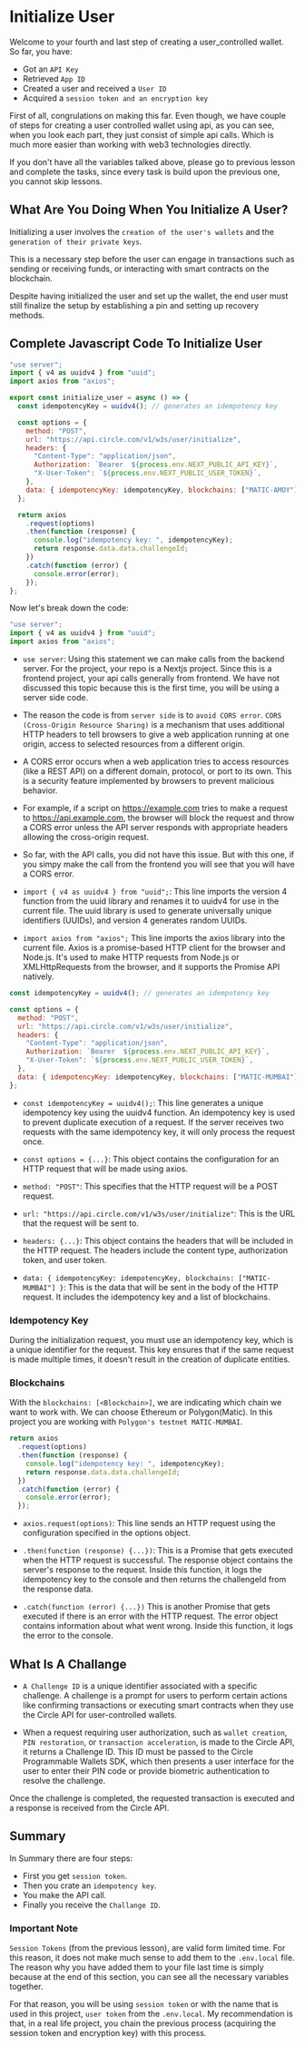 # Initialize User

Welcome to your fourth and last step of creating a user_controlled wallet.
So far, you have:

- Got an `API Key`
- Retrieved `App ID`
- Created a user and received a `User ID`
- Acquired a `session token and an encryption key`

First of all, congrulations on making this far.
Even though, we have couple of steps for creating a user controlled wallet using api,
as you can see, when you look each part, they just consist of simple api calls.
Which is much more easier than working with web3 technologies directly.

If you don't have all the variables talked above, please go to previous lesson and complete the tasks, since every task is build upon the previous one, you cannot skip lessons.

## What Are You Doing When You Initialize A User?

Initializing a user involves the `creation of the user's wallets` and the `generation of their private keys`.

This is a necessary step before the user can engage in transactions such as sending or receiving funds, or interacting with smart contracts on the blockchain.

Despite having initialized the user and set up the wallet, the end user must still finalize the setup by establishing a pin and setting up recovery methods.

## Complete Javascript Code To Initialize User

```javascript
"use server";
import { v4 as uuidv4 } from "uuid";
import axios from "axios";

export const initialize_user = async () => {
  const idempotencyKey = uuidv4(); // generates an idempotency key

  const options = {
    method: "POST",
    url: "https://api.circle.com/v1/w3s/user/initialize",
    headers: {
      "Content-Type": "application/json",
      Authorization: `Bearer  ${process.env.NEXT_PUBLIC_API_KEY}`,
      "X-User-Token": `${process.env.NEXT_PUBLIC_USER_TOKEN}`,
    },
    data: { idempotencyKey: idempotencyKey, blockchains: ["MATIC-AMOY"] },
  };

  return axios
    .request(options)
    .then(function (response) {
      console.log("idempotency key: ", idempotencyKey);
      return response.data.data.challengeId;
    })
    .catch(function (error) {
      console.error(error);
    });
};
```

Now let's break down the code:

```javascript
"use server";
import { v4 as uuidv4 } from "uuid";
import axios from "axios";
```

- `use server`: Using this statement we can make calls from the backend server. For the project, your repo is a Nextjs project. Since this is a frontend project, your api calls generally from frontend. We have not discussed this topic because this is the first time, you will be using a server side code.

- The reason the code is from `server side` is to `avoid CORS error`.
  `CORS (Cross-Origin Resource Sharing)` is a mechanism that uses additional HTTP headers to tell browsers to give a web application running at one origin, access to selected resources from a different origin.

- A CORS error occurs when a web application tries to access resources (like a REST API) on a different domain, protocol, or port to its own. This is a security feature implemented by browsers to prevent malicious behavior.

- For example, if a script on https://example.com tries to make a request to https://api.example.com, the browser will block the request and throw a CORS error unless the API server responds with appropriate headers allowing the cross-origin request.

- So far, with the API calls, you did not have this issue. But with this one, if you simpy make the call from the frontend you will see that you will have a CORS error.

- `import { v4 as uuidv4 } from "uuid";`: This line imports the version 4 function from the uuid library and renames it to uuidv4 for use in the current file. The uuid library is used to generate universally unique identifiers (UUIDs), and version 4 generates random UUIDs.

- `import axios from "axios";` This line imports the axios library into the current file. Axios is a promise-based HTTP client for the browser and Node.js. It's used to make HTTP requests from Node.js or XMLHttpRequests from the browser, and it supports the Promise API natively.

```javascript
const idempotencyKey = uuidv4(); // generates an idempotency key

const options = {
  method: "POST",
  url: "https://api.circle.com/v1/w3s/user/initialize",
  headers: {
    "Content-Type": "application/json",
    Authorization: `Bearer  ${process.env.NEXT_PUBLIC_API_KEY}`,
    "X-User-Token": `${process.env.NEXT_PUBLIC_USER_TOKEN}`,
  },
  data: { idempotencyKey: idempotencyKey, blockchains: ["MATIC-MUMBAI"] },
};
```

- `const idempotencyKey = uuidv4();`: This line generates a unique idempotency key using the uuidv4 function. An idempotency key is used to prevent duplicate execution of a request. If the server receives two requests with the same idempotency key, it will only process the request once.

- `const options = {...}`: This object contains the configuration for an HTTP request that will be made using axios.

- `method: "POST"`: This specifies that the HTTP request will be a POST request.

- `url: "https://api.circle.com/v1/w3s/user/initialize"`: This is the URL that the request will be sent to.

- `headers: {...}`: This object contains the headers that will be included in the HTTP request. The headers include the content type, authorization token, and user token.

- `data: { idempotencyKey: idempotencyKey, blockchains: ["MATIC-MUMBAI"] }`: This is the data that will be sent in the body of the HTTP request. It includes the idempotency key and a list of blockchains.

### Idempotency Key

During the initialization request, you must use an idempotency key, which is a unique identifier for the request. This key ensures that if the same request is made multiple times, it doesn't result in the creation of duplicate entities.

### Blockchains

With the `blockchains: [<Blockchain>]`, we are indicating which chain we want to work with. We can choose Ethereum or Polygon(Matic). In this project you are working with `Polygon's testnet MATIC-MUMBAI`.

```javascript
return axios
  .request(options)
  .then(function (response) {
    console.log("idempotency key: ", idempotencyKey);
    return response.data.data.challengeId;
  })
  .catch(function (error) {
    console.error(error);
  });
```

- `axios.request(options)`: This line sends an HTTP request using the configuration specified in the options object.

- `.then(function (response) {...})`: This is a Promise that gets executed when the HTTP request is successful. The response object contains the server's response to the request. Inside this function, it logs the idempotency key to the console and then returns the challengeId from the response data.

- `.catch(function (error) {...})` This is another Promise that gets executed if there is an error with the HTTP request. The error object contains information about what went wrong. Inside this function, it logs the error to the console.

## What Is A Challange

- `A Challenge ID` is a unique identifier associated with a specific challenge. A challenge is a prompt for users to perform certain actions like confirming transactions or executing smart contracts when they use the Circle API for user-controlled wallets.

- When a request requiring user authorization, such as `wallet creation`, `PIN restoration`, or `transaction acceleration`, is made to the Circle API, it returns a Challenge ID. This ID must be passed to the Circle Programmable Wallets SDK, which then presents a user interface for the user to enter their PIN code or provide biometric authentication to resolve the challenge.

Once the challenge is completed, the requested transaction is executed and a response is received from the Circle API.

## Summary

In Summary there are four steps:

- First you get `session token`.
- Then you crate an `idempotency key`.
- You make the API call.
- Finally you receive the `Challange ID`.

### Important Note

`Session Tokens` (from the previous lesson), are valid form limited time.
For this reason, it does not make much sense to add them to the `.env.local` file.
The reason why you have added them to your file last time is simply because at the end of this section, you can see all the necessary variables together.

For that reason, you will be using `session token` or with the name that is used in this project, `user token` from the `.env.local`. My recommendation is that, in a real life project, you chain the previous process (acquiring the session token and encryption key) with this process.
